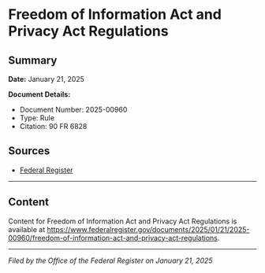 # Freedom of Information Act and Privacy Act Regulations

## Summary

**Date:** January 21, 2025

**Document Details:**
- Document Number: 2025-00960
- Type: Rule
- Citation: 90 FR 6828

## Sources
- [Federal Register](https://www.federalregister.gov/documents/2025/01/21/2025-00960/freedom-of-information-act-and-privacy-act-regulations)

---

## Content

Content for Freedom of Information Act and Privacy Act Regulations is available at https://www.federalregister.gov/documents/2025/01/21/2025-00960/freedom-of-information-act-and-privacy-act-regulations.

---

*Filed by the Office of the Federal Register on January 21, 2025*
